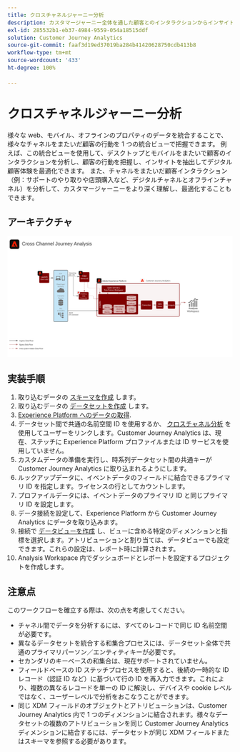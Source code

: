 ```yaml
---
title: クロスチャネルジャーニー分析
description: カスタマージャーニー全体を通した顧客とのインタラクションからインサイトを分析および抽出します。
exl-id: 285532b1-eb37-4984-9559-054a18515ddf
solution: Customer Journey Analytics
source-git-commit: faaf3d19ed37019ba284b41420628750cdb413b8
workflow-type: tm+mt
source-wordcount: '433'
ht-degree: 100%

---
```


# クロスチャネルジャーニー分析

様々な web、モバイル、オフラインのプロパティのデータを統合することで、様々なチャネルをまたいだ顧客の行動を 1 つの統合ビューで把握できます。 例えば、この統合ビューを使用して、デスクトップとモバイルをまたいで顧客のインタラクションを分析し、顧客の行動を把握し、インサイトを抽出してデジタル顧客体験を最適化できます。 また、チャネルをまたいだ顧客インタラクション（例：サポートのやり取りや店頭購入など、デジタルチャネルとオフラインチャネル）を分析して、カスタマージャーニーをより深く理解し、最適化することもできます。

## アーキテクチャ

![クロスチャネルアーキテクチャ](assets/cross-channel-architecture.svg)

## 実装手順

1. 取り込むデータの [スキーマを作成](https://experienceleague.adobe.com/docs/experience-platform/xdm/tutorials/create-schema-ui.html?lang=ja) します。
1. 取り込むデータの [データセットを作成](https://experienceleague.adobe.com/docs/platform-learn/tutorials/data-ingestion/create-datasets-and-ingest-data.html?lang=ja) します。
1. [Experience Platform へのデータの取得](https://experienceleague.adobe.com/docs/platform-learn/tutorials/data-ingestion/understanding-data-ingestion.html?lang=ja).
1. データセット間で共通の名前空間 ID を使用するか、 [クロスチャネル分析](/help/connections/cca/overview.md) を使用してユーザーをリンクします。Customer Journey Analytics は、現在、ステッチに Experience Platform プロファイルまたは ID サービスを使用していません。
1. カスタムデータの準備を実行し、時系列データセット間の共通キーが Customer Journey Analytics に取り込まれるようにします。
1. ルックアップデータに、イベントデータのフィールドに結合できるプライマリ ID を指定します。ライセンスの行としてカウントします。
1. プロファイルデータには、イベントデータのプライマリ ID と同じプライマリ ID を設定します。
1. データ接続を設定して、Experience Platform から Customer Journey Analytics にデータを取り込みます。
1. 接続で [データビューを作成](/help/data-views/create-dataview.md) し、ビューに含める特定のディメンションと指標を選択します。アトリビューションと割り当ては、データビューでも設定できます。これらの設定は、レポート時に計算されます。
1. Analysis Workspace 内でダッシュボードとレポートを設定するプロジェクトを作成します。

## 注意点

このワークフローを確立する際は、次の点を考慮してください。

* チャネル間でデータを分析するには、すべてのレコードで同じ ID 名前空間が必要です。
* 異なるデータセットを統合する和集合プロセスには、データセット全体で共通のプライマリパーソン／エンティティキーが必要です。
* セカンダリのキーベースの和集合は、現在サポートされていません。
* フィールドベースの ID ステッチプロセスを使用すると、後続の一時的な ID レコード（認証 ID など）に基づいて行の ID を再入力できます。これにより、複数の異なるレコードを単一の ID に解決し、デバイスや cookie レベルではなく、ユーザーレベルで分析をおこなうことができます。
* 同じ XDM フィールドのオブジェクトとアトリビューションは、Customer Journey Analytics 内で 1 つのディメンションに結合されます。様々なデータセットの複数のアトリビューションを同じ Customer Journey Analytics ディメンションに結合するには、データセットが同じ XDM フィールドまたはスキーマを参照する必要があります。
